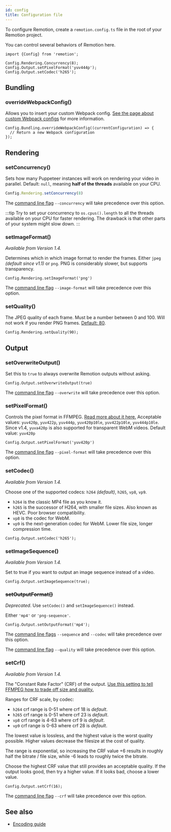```yaml
---
id: config
title: Configuration file
---
```


To configure Remotion, create a `remotion.config.ts` file in the root of your Remotion project.

You can control several behaviors of Remotion here.

```tsx
import {Config} from 'remotion';

Config.Rendering.Concurrency(8);
Config.Output.setPixelFormat('yuv444p');
Config.Output.setCodec('h265');
```

## Bundling

### overrideWebpackConfig()

Allows you to insert your custom Webpack config. [See the page about custom Webpack configs](webpack) for more information.

```tsx
Config.Bundling.overrideWebpackConfig((currentConfiguration) => {
  // Return a new Webpack configuration
});
```

## Rendering

### setConcurrency()

Sets how many Puppeteer instances will work on rendering your video in parallel.
Default: `null`, meaning **half of the threads** available on your CPU.

```ts
Config.Rendering.setConcurrency(8)
```

The [command line flag](cli) `--concurrency` will take precedence over this option.

:::tip
Try to set your concurrency to `os.cpus().length` to all the threads available on your CPU for faster rendering. The drawback is that other parts of your system might slow down.
:::

### setImageFormat()

_Available from Version 1.4._

Determines which in which image format to render the frames. Either `jpeg` _(default since v1.1)_ or `png`. PNG is considerably slower, but supports transparency.

```tsx
Config.Rendering.setImageFormat('png')
```

The [command line flag](cli) `--image-format` will take precedence over this option.

### setQuality()

The JPEG quality of each frame. Must be a number between 0 and 100. Will not work if you render PNG frames. [Default: 80](https://github.com/chromium/chromium/blob/99314be8152e688bafbbf9a615536bdbb289ea87/headless/lib/browser/protocol/headless_handler.cc#L32).

```tsx
Config.Rendering.setQuality(90);
```

## Output

### setOverwriteOutput()

Set this to `true` to always overwrite Remotion outputs without asking.

```tsx
Config.Output.setOverwriteOutput(true)
```

The [command line flag](cli) `--overwrite` will take precedence over this option.

### setPixelFormat()

Controls the pixel format in FFMPEG. [Read more about it here.](https://trac.ffmpeg.org/wiki/Chroma%20Subsampling0) Acceptable values: `yuv420p`, `yuv422p`, `yuv444p`, `yuv420p10le`, `yuv422p10le`, `yuv444p10le`. Since v1.4, `yuva420p` is also supported for transparent WebM videos.
Default value: `yuv420p`

```tsx
Config.Output.setPixelFormat('yuv420p')
```

The [command line flag](cli) `--pixel-format` will take precedence over this option.

### setCodec()

_Available from Version 1.4._

Choose one of the supported codecs: `h264` _(default)_, `h265`, `vp8`, `vp9`.

- `h264` is the classic MP4 file as you know it.
- `h265` is the successor of H264, with smaller file sizes. Also known as HEVC. Poor browser compatibility.
- `vp8` is the codec for WebM.
- `vp9` is the next-generation codec for WebM. Lower file size, longer compression time.

```tsx
Config.Output.setCodec('h265');
```

### setImageSequence()

_Available from Version 1.4._

Set to true if you want to output an image sequence instead of a video.

```tsx
Config.Output.setImageSequence(true);
```

### ~~setOutputFormat()~~

_Deprecated_. Use `setCodec()` and `setImageSequence()` instead.

Either `'mp4'` or `'png-sequence'`.

```tsx
Config.Output.setOutputFormat('mp4');
```

The [command line flags](cli) `--sequence` and `--codec` will take precedence over this option.

The [command line flag](cli) `--quality` will take precedence over this option.

### setCrf()

_Available from Version 1.4._

The "Constant Rate Factor" (CRF) of the output. [Use this setting to tell FFMPEG how to trade off size and quality.](encoding#controlling-quality-using-the-crf-setting)

Ranges for CRF scale, by codec:

- `h264` crf range is 0-51 where crf 18 is _default_.
- `h265` crf range is 0-51 where crf 23 is _default_.
- `vp8` crf range is 4-63 where crf 9 is _default_.
- `vp9` crf range is 0-63 where crf 28 is _default_.

The lowest value is lossless, and the highest value is the worst quality possible. Higher values decrease the filesize at the cost of quality.

The range is exponential, so increasing the CRF value +6 results in roughly half the bitrate / file size, while -6 leads to roughly twice the bitrate.

Choose the highest CRF value that still provides an acceptable quality. If the output looks good, then try a higher value. If it looks bad, choose a lower value.

```tsx
Config.Output.setCrf(16);
```

The [command line flag](cli) `--crf` will take precedence over this option.

## See also

- [Encoding guide](encoding)
